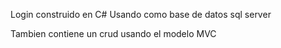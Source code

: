 Login construido en C#
 Usando como base de datos sql server


 Tambien contiene un crud usando el modelo MVC
